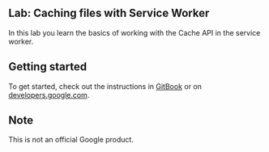 ## Lab: Caching files with Service Worker

In this lab you learn the basics of working with the Cache API
in the service worker.

## Getting started

To get started, check out the instructions in
[GitBook](https://google-developer-training.gitbooks.io/progressive-web-apps-ilt-codelabs/content/docs/lab_caching_files_with_service_worker.html)
or on [developers.google.com](https://developers.google.com/web/ilt/pwa/lab-caching-files-with-service-worker).

## Note

This is not an official Google product.
